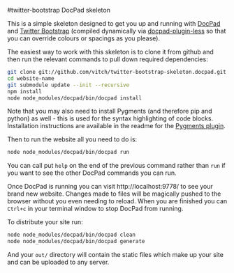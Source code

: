#twitter-bootstrap DocPad skeleton

This is a simple skeleton designed to get you up and running with [DocPad](https://github.com/bevry/docpad/) and [Twitter Bootstrap](http://twitter.github.com/bootstrap/) (compiled dynamically via [docpad-plugin-less](https://npmjs.org/package/docpad-plugin-less) so that you can override colours or spacings as you please).

The easiest way to work with this skeleton is to clone it from github and then run the relevant commands to pull down required dependencies:

```bash
git clone git://github.com/vitch/twitter-bootstrap-skeleton.docpad.git website-name
cd website-name
git submodule update --init --recursive
npm install
node node_modules/docpad/bin/docpad install
```

<span class="label label-warning">Note</span> that you may also need to install Pygments (and therefore pip and python) as well - this is used for the syntax highlighting of code blocks. Installation instructions are available in the readme for the [Pygments plugin](https://github.com/bevry/docpad-extras/tree/master/plugins/pygments/).

Then to run the website all you need to do is:

```bash
node node_modules/docpad/bin/docpad run
```

You can call put `help` on the end of the previous command rather than `run` if you want to see the other DocPad commands you can run. 

Once DocPad is running you can visit http://localhost:9778/ to see your brand new website. Changes made to files will be magically pushed to the browser without you even needing to reload. When you are finished you can `Ctrl+c` in your terminal window to stop DocPad from running.

To distribute your site run:

```bash
node node_modules/docpad/bin/docpad clean
node node_modules/docpad/bin/docpad generate
```

And your `out/` directory will contain the static files which make up your site and can be uploaded to any server.